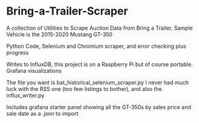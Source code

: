 # Bring-a-Trailer-Scraper
A collection of Utilities to Scrape Auction Data from Bring a Trailer, Sample Vehicle is the 2015-2020 Mustang GT-350

Python Code, Selenium and Chromium scraper, and error checking plus progress

Writes to InfluxDB, this project is on a Raspberry Pi but of course portable. Grafana visualizations

The file you want is bat_historical_selenium_scraper.py
I never had much luck with the RSS one (too few listings to bother), and also the influx_writer.py

Includes grafana starter panel showing all the GT-350s by sales price and sale date as a .json to import
